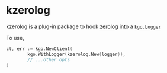 kzerolog
========

kzerolog is a plug-in package to hook [zerolog](https://github.com/rs/zerolog)
into a [`kgo.Logger`](https://pkg.go.dev/github.com/LSparkzwz/franz-go/pkg/kgo#Logger)

To use,

```go
cl, err := kgo.NewClient(
        kgo.WithLogger(kzerolog.New(logger)),
        // ...other opts
)
```

